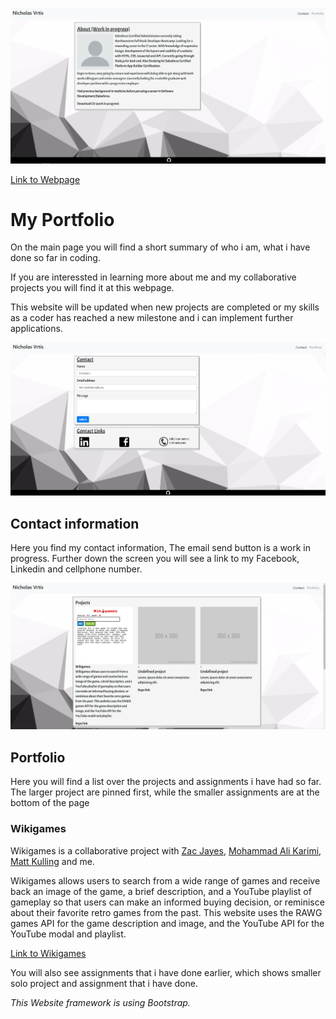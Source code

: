 
![Responsiv Portfolio](./Assets/readmeImg.jpg)

[Link to Webpage](https://nvrtis.github.io/)

# My Portfolio

On the main page you will find a short summary of who i am, what i have done so far in coding.

If you are interessted in learning more about me and my collaborative projects you will find it at this webpage.

This website will be updated when new projects are completed or my skills as a coder has reached a new milestone and i can implement further applications.


![Contact](./Assets/contact.jpg)
## Contact information
Here you find my contact information, The email send button is a work in progress. Further down the screen you will see a link to my Facebook, Linkedin and cellphone number.

![Portfolio](./Assets/portfolio.jpg)
## Portfolio
Here you will find a list over the projects and assignments i have had so far. The larger project are pinned first, while the smaller assignments are at the bottom of the page


### Wikigames
Wikigames is a collaborative project with [Zac Jayes](https://github.com/ZJayes), [Mohammad Ali Karimi](https://github.com/karimi65), [Matt Kulling](https://github.com/mokulling) and me.

Wikigames allows users to search from a wide range of games and receive back an image of the game, a brief description, and a YouTube playlist of gameplay so that users can make an informed buying decision, or reminisce about their favorite retro games from the past. This website uses the RAWG games API for the game description and image, and the YouTube API for the YouTube modal and playlist.

[Link to Wikigames](https://mokulling.github.io/wikigames/)

You will also see assignments that i have done earlier, which shows smaller solo project and assignment that i have done.



*This Website framework is using Bootstrap.*

